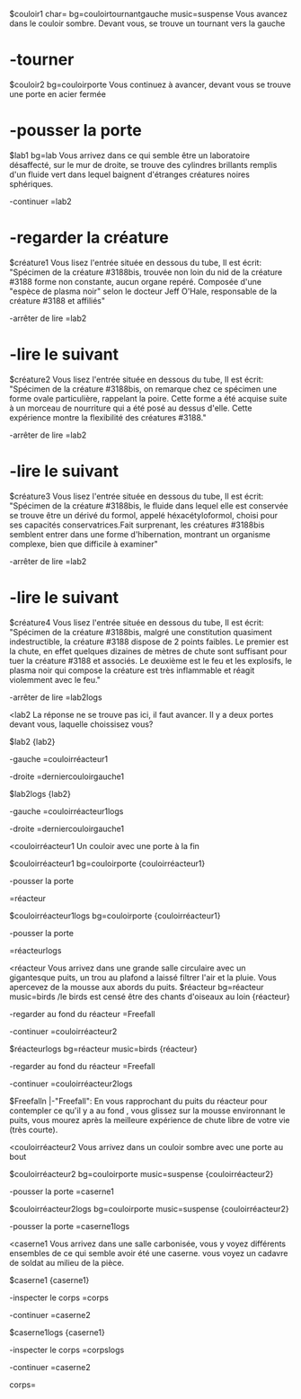 $couloir1 char= bg=couloirtournantgauche music=suspense
Vous avancez dans le couloir sombre. Devant vous, se trouve un tournant vers la 
gauche

-tourner
=

$couloir2 bg=couloirporte
Vous continuez à avancer, devant vous se trouve une porte en acier fermée

-pousser la porte
=

$lab1 bg=lab
Vous arrivez dans ce qui semble être un laboratoire désaffecté, sur le mur de 
droite, se trouve des cylindres brillants remplis d'un fluide vert dans lequel 
baignent  d'étranges créatures noires sphériques.

-continuer
=lab2

-regarder la créature
=

$créature1
Vous lisez l'entrée située en dessous du tube, Il est écrit:
"Spécimen de la créature #3188bis, trouvée non loin du nid de la créature #3188
forme non constante, aucun organe repéré. Composée d'une "espèce de plasma noir"
selon le docteur Jeff O'Hale, responsable de la créature #3188 et affiliés"

-arrêter de lire
=lab2

-lire le suivant
=

$créature2
Vous lisez l'entrée située en dessous du tube, Il est écrit:
"Spécimen de la créature #3188bis, on remarque chez ce spécimen une forme ovale
particulière, rappelant la poire. Cette forme a été acquise suite à un morceau de
nourriture qui a été posé au dessus d'elle. Cette expérience montre la flexibilité
des créatures #3188."

-arrêter de lire
=lab2

-lire le suivant
=

$créature3
Vous lisez l'entrée située en dessous du tube, Il est écrit:
"Spécimen de la créature #3188bis, le fluide dans lequel elle est conservée se
trouve être un dérivé du formol, appelé héxacétyloformol, choisi pour ses 
capacités conservatrices.Fait surprenant, les créatures #3188bis semblent
entrer dans une forme d'hibernation, montrant un organisme complexe, bien
que difficile à examiner"

-arrêter de lire
=lab2

-lire le suivant
=

$créature4
Vous lisez l'entrée située en dessous du tube, Il est écrit:
"Spécimen de la créature #3188bis, malgré une constitution quasiment
indestructible, la créature #3188 dispose de 2 points faibles. Le premier est 
la chute, en effet quelques dizaines de mètres de chute sont suffisant pour
tuer la créature #3188 et associés. Le deuxième est le feu et les explosifs,
le plasma noir qui compose la créature est très inflammable et réagit 
violemment avec le feu."

-arrêter de lire
=lab2logs

<lab2 La réponse ne se trouve pas ici, il faut avancer. Il y a deux portes devant vous, laquelle choissisez vous?

$lab2
{lab2}

-gauche
=couloirréacteur1

-droite
=derniercouloirgauche1

$lab2logs
{lab2}

-gauche
=couloirréacteur1logs

-droite
=derniercouloirgauche1

<couloirréacteur1 Un couloir avec une porte à la fin

$couloirréacteur1 bg=couloirporte
{couloirréacteur1}

-pousser la porte

=réacteur

$couloirréacteur1logs bg=couloirporte
{couloirréacteur1}

-pousser la porte

=réacteurlogs

<réacteur Vous arrivez dans une grande salle circulaire avec un gigantesque puits, un trou au plafond a laissé filtrer l'air et la pluie. Vous apercevez de la mousse aux abords du puits.
$réacteur bg=réacteur music=birds
/le birds est censé être des chants d'oiseaux au loin
{réacteur}

-regarder au fond du réacteur
=Freefall

-continuer
=couloirréacteur2

$réacteurlogs bg=réacteur music=birds
{réacteur}

-regarder au fond du réacteur
=Freefall

-continuer
=couloirréacteur2logs

$Freefalln 
|-"Freefall": En vous rapprochant du puits du réacteur pour contempler ce qu'il y a au fond , vous glissez sur la mousse environnant le puits, vous mourez après la meilleure expérience de chute libre de votre vie (très courte).

<couloirréacteur2 Vous arrivez dans un couloir sombre avec une porte au bout

$couloirréacteur2 bg=couloirporte music=suspense
{couloirréacteur2}

-pousser la porte
=caserne1

$couloirréacteur2logs bg=couloirporte music=suspense
{couloirréacteur2}

-pousser la porte
=caserne1logs

<caserne1 Vous arrivez dans une salle carbonisée, vous y voyez différents ensembles de ce qui semble avoir été une caserne. vous voyez un cadavre de soldat au milieu de la pièce.

$caserne1
{caserne1}

-inspecter le corps
=corps

-continuer
=caserne2

$caserne1logs
{caserne1}

-inspecter le corps
=corpslogs

-continuer
=caserne2

corps=